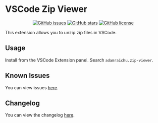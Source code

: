 # VSCode Zip Viewer <!-- markdownlint-disable MD033 -->

<div align="center">

[![GitHub issues](https://img.shields.io/github/issues/adamraichu/vscode-zip-viewer)](https://github.com/adamraichu/vscode-zip-viewer/issues)
[![GitHub stars](https://img.shields.io/github/stars/adamraichu/vscode-zip-viewer)](https://github.com/adamraichu/vscode-zip-viewer/stargazers)
[![GitHub license](https://img.shields.io/github/license/adamraichu/vscode-zip-viewer)](https://github.com/AdamRaichu/vscode-zip-viewer/blob/main/LICENSE)

</div>

This extension allows you to unzip zip files in VSCode.

## Usage

Install from the VSCode Extension panel.
Search `adamraichu.zip-viewer`.

## Known Issues

You can view issues [here](https://github.com/AdamRaichu/vscode-zip-viewer/issues).

## Changelog

You can view the changelog [here](CHANGELOG).
